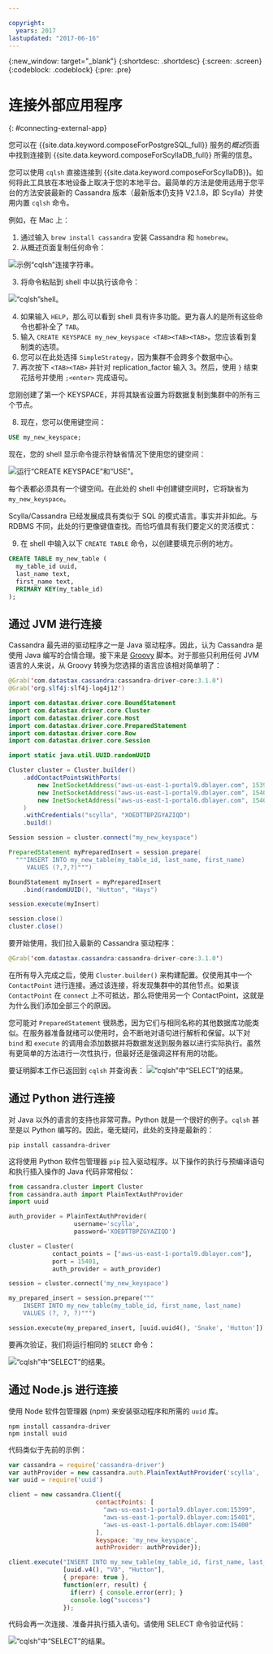 ```yaml
---

copyright:
  years: 2017
lastupdated: "2017-06-16"
---
```


{:new_window: target="_blank"}
{:shortdesc: .shortdesc}
{:screen: .screen}
{:codeblock: .codeblock}
{:pre: .pre}

# 连接外部应用程序
{: #connecting-external-app}

您可以在 {{site.data.keyword.composeForPostgreSQL_full}} 服务的*概述*页面中找到连接到 {{site.data.keyword.composeForScyllaDB_full}} 所需的信息。

您可以使用 `cqlsh` 直接连接到 {{site.data.keyword.composeForScyllaDB}}。如何将此工具放在本地设备上取决于您的本地平台。最简单的方法是使用适用于您平台的方法安装最新的 Cassandra 版本（最新版本仍支持 V2.1.8，即 Scylla）并使用内置 `cqlsh` 命令。

例如，在 Mac 上：

1. 通过输入 `brew install cassandra` 安装 Cassandra 和 `homebrew`。
2. 从概述页面复制任何命令：

  ![示例“cqlsh”连接字符串。](./cqlsh_connection_string "示例 cqlsh 连接字符串")

3. 将命令粘贴到 shell 中以执行该命令：

  ![“cqlsh”shell。](./cqlsh_shell.png "cqlsh shell")

4. 如果输入 `HELP`，那么可以看到 shell 具有许多功能。更为喜人的是所有这些命令也都补全了 `TAB`。
5. 输入 `CREATE KEYSPACE my_new_keyspace <TAB><TAB><TAB>`。您应该看到复制类的选项。
6. 您可以在此处选择 `SimpleStrategy`，因为集群不会跨多个数据中心。
7. 再次按下 `<TAB><TAB>` 并针对 replication_factor 输入 3。然后，使用 `}` 结束花括号并使用 `;<enter>` 完成语句。

  您刚创建了第一个 KEYSPACE，并将其缺省设置为将数据复制到集群中的所有三个节点。

8. 现在，您可以使用键空间：

  ```sql
  USE my_new_keyspace;
  ```

  现在，您的 shell 显示命令提示符缺省情况下使用您的键空间：

  ![运行“CREATE KEYSPACE”和“USE”。](./images/running_create_keyspace_use.png "运行“CREATE KEYSPACE”和“USE”")

  每个表都必须具有一个键空间。在此处的 shell 中创建键空间时，它将缺省为 `my_new_keyspace`。

  Scylla/Cassandra 已经发展成具有类似于 SQL 的模式语言。事实并非如此。与 RDBMS 不同，此处的行更像键值查找。而恰巧值具有我们要定义的灵活模式：

9. 在 shell 中输入以下 `CREATE TABLE` 命令，以创建要填充示例的地方。

  ```sql
  CREATE TABLE my_new_table (
    my_table_id uuid,
    last_name text,
    first_name text,
    PRIMARY KEY(my_table_id)
  );
  ```

## 通过 JVM 进行连接

Cassandra 最先进的驱动程序之一是 Java 驱动程序。因此，认为 Cassandra 是使用 Java 编写的合情合理。接下来是 [Groovy](http://www.groovy-lang.org/documentation.html#gettingstarted) 脚本。对于那些只利用任何 JVM 语言的人来说，从 Groovy 转换为您选择的语言应该相对简单明了：

```java
@Grab('com.datastax.cassandra:cassandra-driver-core:3.1.0')
@Grab('org.slf4j:slf4j-log4j12')

import com.datastax.driver.core.BoundStatement
import com.datastax.driver.core.Cluster
import com.datastax.driver.core.Host
import com.datastax.driver.core.PreparedStatement
import com.datastax.driver.core.Row
import com.datastax.driver.core.Session

import static java.util.UUID.randomUUID

Cluster cluster = Cluster.builder()
    .addContactPointsWithPorts(
        new InetSocketAddress("aws-us-east-1-portal9.dblayer.com", 15399 ),
        new InetSocketAddress("aws-us-east-1-portal9.dblayer.com", 15401 ),
        new InetSocketAddress("aws-us-east-1-portal6.dblayer.com", 15400 )
    )
    .withCredentials("scylla", "XOEDTTBPZGYAZIQD")
    .build()

Session session = cluster.connect("my_new_keyspace")

PreparedStatement myPreparedInsert = session.prepare(
  """INSERT INTO my_new_table(my_table_id, last_name, first_name)
     VALUES (?,?,?)""")

BoundStatement myInsert = myPreparedInsert
    .bind(randomUUID(), "Hutton", "Hays")

session.execute(myInsert)

session.close()
cluster.close()
```

要开始使用，我们拉入最新的 Cassandra 驱动程序：

```java
@Grab('com.datastax.cassandra:cassandra-driver-core:3.1.0')
```

在所有导入完成之后，使用 `Cluster.builder()` 来构建配置。仅使用其中一个 `ContactPoint` 进行连接。通过该连接，将发现集群中的其他节点。如果该 `ContactPoint` 在 `connect` 上不可抵达，那么将使用另一个 ContactPoint，这就是为什么我们添加全部三个的原因。

您可能对 `PreparedStatement` 很熟悉，因为它们与相同名称的其他数据库功能类似。在服务器准备就绪可以使用时，会不断地对语句进行解析和保留。以下对 `bind` 和 `execute` 的调用会添加数据并将数据发送到服务器以进行实际执行。虽然有更简单的方法进行一次性执行，但最好还是强调这样有用的功能。

要证明脚本工作已返回到 `cqlsh` 并查询表：
![“cqlsh”中“SELECT”的结果。](./images/results_select_java.png "Select 的结果")

## 通过 Python 进行连接

对 Java 以外的语言的支持也非常可靠。Python 就是一个很好的例子。`cqlsh` 甚至是以 Python 编写的。因此，毫无疑问，此处的支持是最新的：

```shell
pip install cassandra-driver
```

这将使用 Python 软件包管理器 `pip` 拉入驱动程序。以下操作的执行与预编译语句和执行插入操作的 Java 代码非常相似：

```python
from cassandra.cluster import Cluster
from cassandra.auth import PlainTextAuthProvider
import uuid

auth_provider = PlainTextAuthProvider(
                  username='scylla',
                  password='XOEDTTBPZGYAZIQD')

cluster = Cluster(
            contact_points = ["aws-us-east-1-portal9.dblayer.com"],
            port = 15401,
            auth_provider = auth_provider)

session = cluster.connect('my_new_keyspace')

my_prepared_insert = session.prepare("""
    INSERT INTO my_new_table(my_table_id, first_name, last_name)
    VALUES (?, ?, ?)""")

session.execute(my_prepared_insert, [uuid.uuid4(), 'Snake', 'Hutton'])
```

要再次验证，我们将运行相同的 `SELECT` 命令：

![“cqlsh”中“SELECT”的结果。](./images/results_select_python.png "Select 的结果")

## 通过 Node.js 进行连接

使用 Node 软件包管理器 (npm) 来安装驱动程序和所需的 `uuid` 库。

```shell
npm install cassandra-driver
npm install uuid
```

 代码类似于先前的示例：

```javascript
var cassandra = require('cassandra-driver')
var authProvider = new cassandra.auth.PlainTextAuthProvider('scylla', 'XOEDTTBPZGYAZIQD')
var uuid = require('uuid')

client = new cassandra.Client({
                        contactPoints: [
                          "aws-us-east-1-portal9.dblayer.com:15399",
                          "aws-us-east-1-portal9.dblayer.com:15401",
                          "aws-us-east-1-portal6.dblayer.com:15400"
                        ],
                        keyspace: 'my_new_keyspace',
                        authProvider: authProvider});

client.execute("INSERT INTO my_new_table(my_table_id, first_name, last_name) VALUES(?,?,?)",
               [uuid.v4(), "V8", "Hutton"],
               { prepare: true },
               function(err, result) {
                 if(err) { console.error(err); }
                 console.log("success")
               });

```

代码会再一次连接、准备并执行插入语句。请使用 SELECT 命令验证代码：

![“cqlsh”中“SELECT”的结果。](./images/results_select_node.png "Select 的结果")
